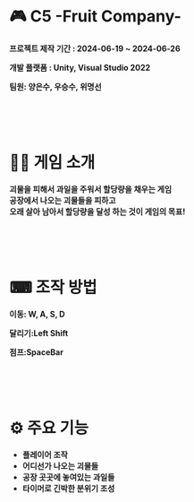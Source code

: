 # 🎮 C5 -Fruit Company-



__프로젝트 제작 기간 : 2024-06-19 ~ 2024-06-26__

__개발 플랫폼 : Unity, Visual Studio 2022__

__팀원: 양은수, 우승수, 위명선__

<br>
<br>
<br>
 
 # 👨‍🏫 게임 소개



 __괴물을 피해서 과일을 주워서 할당량을 채우는 게임__  
 __공장에서 나오는 괴물들을 피하고__  
 __오래 살아 남아서 할당량을 달성 하는 것이 게임의 목표!__

 <br>
 <br>
 <br>
 
 # ⌨ 조작 방법
  __이동: W, A, S, D__
  
  __달리기:Left Shift__
   
  __점프:SpaceBar__

 <br>
 <br>
 <br>
    
 # ⚙ 주요 기능
   * __플레이어 조작__
   * __어디선가 나오는 괴물들__
   * __공장 곳곳에 놓여있는 과일들__
   * __타이머로 긴박한 분위기 조성__
